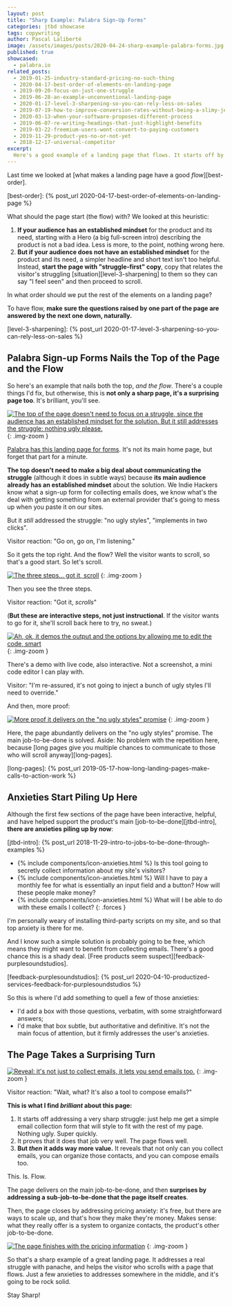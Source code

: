 ```yaml
---
layout: post
title: "Sharp Example: Palabra Sign-Up Forms"
categories: jtbd showcase
tags: copywriting
author: Pascal Laliberté
image: /assets/images/posts/2020-04-24-sharp-example-palabra-forms.jpg
published: true
showcased:
  - palabra.io
related_posts:
  - 2019-01-25-industry-standard-pricing-no-such-thing
  - 2020-04-17-best-order-of-elements-on-landing-page
  - 2019-09-20-focus-on-just-one-struggle
  - 2019-06-28-an-example-unconventional-landing-page
  - 2020-01-17-level-3-sharpening-so-you-can-rely-less-on-sales
  - 2019-07-19-how-to-improve-conversion-rates-without-being-a-slimy-jerk
  - 2020-03-13-when-your-software-proposes-different-process
  - 2019-06-07-re-writing-headings-that-just-highlight-benefits
  - 2019-03-22-freemium-users-wont-convert-to-paying-customers
  - 2019-11-29-product-yes-no-or-not-yet
  - 2018-12-17-universal-competitor
excerpt:
  Here's a good example of a landing page that flows. It starts off by addressing a sharp struggle, and each section builds on the section that precedes it. And then, after having proven to the visitor the product delivers on the promise, it adds way more value. Brilliant page.
---
```


Last time we looked at [what makes a landing page have a good _flow_][best-order].

[best-order]: {% post_url 2020-04-17-best-order-of-elements-on-landing-page %}

What should the page start (the flow) with? We looked at this heuristic:

1. **If your audience has an established mindset** for the product and its need, starting with a Hero (a big full-screen intro) describing the product is not a bad idea. Less is more, to the point, nothing wrong here.
2. **But if your audience does not have an established mindset** for the product and its need, a simpler headline and short text isn't too helpful. Instead, **start the page with "struggle-first" copy**, copy that relates the visitor's struggling [situation][level-3-sharpening] to them so they can say "I feel seen" and then proceed to scroll.

In what order should we put the rest of the elements on a landing page?

To have flow, **make sure the questions raised by one part of the page are answered by the next one down, naturally.**

[level-3-sharpening]: {% post_url 2020-01-17-level-3-sharpening-so-you-can-rely-less-on-sales %}

## Palabra Sign-up Forms Nails the Top of the Page and the Flow

So here's an example that nails both the top, _and the flow_. There's a couple things I'd fix, but otherwise, this is **not only a sharp page, it's a surprising page too**. It's brilliant, you'll see.

[![The top of the page doesn't need to focus on a struggle, since the audience has an established mindset for the solution. But it still addresses the struggle: nothing ugly please.](/assets/images/posts/2020-04-24-sharp-example-palabra-forms-01.jpg)][palabra-forms]
{: .img-zoom }

[palabra-forms]: https://www.palabra.io/forms.html

[Palabra has this landing page for forms][palabra-forms]. It's not its main home page, but forget that part for a minute.

**The top doesn't need to make a big deal about communicating the struggle** (although it does in subtle ways) because **its main audience already has an established mindset** about the solution. We Indie Hackers know what a sign-up form for collecting emails does, we know what's the deal with getting something from an external provider that's going to mess up when you paste it on our sites.

But it _still_ addressed the struggle: "no ugly styles", "implements in two clicks".

Visitor reaction: "Go on, go on, I'm listening."

So it gets the top right. And the flow? Well the visitor wants to scroll, so that's a good start. So let's scroll.

[![The three steps... got it, scroll](/assets/images/posts/2020-04-24-sharp-example-palabra-forms-02.jpg)][palabra-forms]
{: .img-zoom }

Then you see the three steps.

Visitor reaction: "Got it, _scrolls_"

(**But these are interactive steps, not just instructional**. If the visitor wants to go for it, she'll scroll back here to try, no sweat.)

[![Ah, ok, it demos the output and the options by allowing me to edit the code, smart](/assets/images/posts/2020-04-24-sharp-example-palabra-forms-03.jpg)][palabra-forms]
{: .img-zoom }

There's a demo with live code, also interactive. Not a screenshot, a mini code editor I can play with.

Visitor: "I'm re-assured, it's not going to inject a bunch of ugly styles I'll need to override."

And then, more proof:

[![More proof it delivers on the "no ugly styles" promise](/assets/images/posts/2020-04-24-sharp-example-palabra-forms-04.jpg)][palabra-forms]
{: .img-zoom }

Here, the page abundantly delivers on the "no ugly styles" promise. The main job-to-be-done is solved. Aside: No problem with the repetition here, because [long pages give you multiple chances to communicate to those who will scroll anyway][long-pages].

[long-pages]: {% post_url 2019-05-17-how-long-landing-pages-make-calls-to-action-work %}

## Anxieties Start Piling Up Here

Although the first few sections of the page have been interactive, helpful, and have helped support the product's main [job-to-be-done][jtbd-intro], **there are anxieties piling up by now**:

[jtbd-intro]: {% post_url 2018-11-29-intro-to-jobs-to-be-done-through-examples %}

* {% include components/icon-anxieties.html %} Is this tool going to secretly collect information about my site's visitors?
* {% include components/icon-anxieties.html %} Will I have to pay a monthly fee for what is essentially an input field and a button? How will these people make money?
* {% include components/icon-anxieties.html %} What will I be able to do with these emails I collect?
{: .forces }

I'm personally weary of installing third-party scripts on my site, and so that top anxiety is there for me.

And I know such a simple solution is probably going to be free, which means they might want to benefit from collecting emails. There's a good chance this is a shady deal. [Free products seem suspect][feedback-purplesoundstudios].

[feedback-purplesoundstudios]: {% post_url 2020-04-10-productized-services-feedback-for-purplesoundstudios %}

So this is where I'd add something to quell a few of those anxieties:

* I'd add a box with those questions, verbatim, with some straightforward answers;
* I'd make that box subtle, but authoritative and definitive. It's not the main focus of attention, but it firmly addresses the user's anxieties.

## The Page Takes a Surprising Turn

[![Reveal: it's not just to collect emails, it lets you send emails too.](/assets/images/posts/2020-04-24-sharp-example-palabra-forms-05.jpg)][palabra-forms]
{: .img-zoom }

Visitor reaction: "Wait, what? It's also a tool to compose emails?"

**This is what I find _brilliant_ about this page:**

1. It starts off addressing a very sharp struggle: just help me get a simple email collection form that will style to fit with the rest of my page. Nothing ugly. Super quickly.
2. It proves that it does that job very well. The page flows well.
3. **But _then_ it adds way more value.** It reveals that not only can you collect emails, you can organize those contacts, and you can compose emails too.

This. Is. Flow.

The page delivers on the main job-to-be-done, and then **surprises by addressing a sub-job-to-be-done that the page itself creates**.

Then, the page closes by addressing pricing anxiety: it's free, but there are ways to scale up, and that's how they make they're money. Makes sense: what they really offer is a system to organize contacts, the product's other job-to-be-done.

[![The page finishes with the pricing information](/assets/images/posts/2020-04-24-sharp-example-palabra-forms-06.jpg)][palabra-forms]
{: .img-zoom }

So that's a sharp example of a great landing page. It addresses a real struggle with panache, and helps the visitor who scrolls with a page that flows. Just a few anxieties to addresses somewhere in the middle, and it's going to be rock solid.

Stay Sharp!
